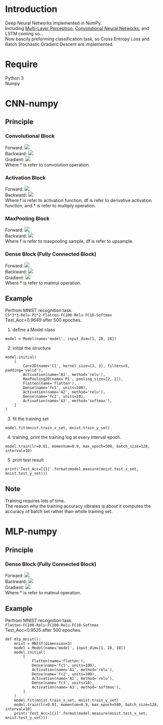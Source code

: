 # Introduction
Deep Neural Networks implemented in NumPy.  
Including [Multi-Layer Perceptron](#MLP-numpy), [Convolutional Neural Networks](#CNN-numpy), and LSTM coming so...  
Now bascily preforming classification task, so Cross Entropy Loss and Batch Stochastic Gradient Descent are implemented.
# Require  
Python 3  
Numpy  

# CNN-numpy
## Principle
### Convolutional Block
Forward:  ![](http://latex.codecogs.com/svg.latex?z^l=z^{l-1}*w^l+b^l)  
Backward: ![](http://latex.codecogs.com/svg.latex?e^{l-1}=e^l*rot180(w^l))  
Gradient: ![](http://latex.codecogs.com/svg.latex?dw^l=z^{l-1}*e^l,db^l=sum(e^l))  
Where * is refer to convolution operation.  
### Activation Block
Forward: ![](http://latex.codecogs.com/svg.latex?z^l=f(z^{l-1}))  
Backward: ![](http://latex.codecogs.com/svg.latex?e^{l-1}=df(z^{l-1})*e^l)  
Where f is refer to activation function, df is refer to derivative activation function, and * is refer to multiply operation. 
### MaxPooling Block
Forward: ![](http://latex.codecogs.com/svg.latex?z^l=f(z^{l-1}))  
Backward: ![](http://latex.codecogs.com/svg.latex?e^{l-1}=df(e^l))  
Where f is refer to maxpooling sample, df is refer to upsample.
### Dense Block (Fully Connected Block)
Forward: ![](http://latex.codecogs.com/svg.latex?w^l=w^l*z^{l-1}+b^l)  
Backward: ![](http://latex.codecogs.com/svg.latex?e^{l-1}=(w^l)^T*e^l)  
Gradient: ![](http://latex.codecogs.com/svg.latex?dw^l=e^l*z^{l-1},db^l=e^l)  
Where * is refer to matmul operation.  
## Example
Perfrom MNIST recognition task.  
``
C5*3*3-Relu-P2*2-Flatten-FC100-Relu-FC10-Softmax
``  
Test_Acc=0.9649 after 500 epoches.  
1. define a Model class  
``` 
model = Model(name='model', input_dim=[1, 28, 28])  
```
2. initial the structure  
```
model.initial(
    [
        Conv2D(name='C1', kernel_size=[3, 3], filters=5, padding='valid'),
        Activation(name='A1', method='relu'),
        MaxPooling2D(name='P1', pooling_size=[2, 2]),
        Flatten(name='flatten'),
        Dense(name='fc1', units=100),
        Activation(name='A2', method='relu'),
        Dense(name='fc2', units=10),
        Activation(name='A3', method='softmax'),
    ]
)  
```
3. fit the training set  
```
model.fit(mnist.train_x_set, mnist.train_y_set)
```
4. training, print the training log at every interval epoch.    
```
model.train(lr=0.01, momentum=0.9, max_epoch=500, batch_size=128, interval=10)  
```  
5. print test result  
```
print('Test_Acc=[{}]'.format(model.measure(mnist.test_x_set, mnist.test_y_set)))  
```

## Note
Training requires lots of time.  
The reason why the training accuracy vibrates is about it computes the accuracy of batch set rather than whole training set.    

# MLP-numpy  
## Principle
### Dense Block (Fully Connected Block)
Forward:  ![](http://latex.codecogs.com/svg.latex?z^l=z^{l-1}*w^l+b^l)  
Backward: ![](http://latex.codecogs.com/svg.latex?e^{l-1}=(w^l)^T*e^l)  
Gradient: ![](http://latex.codecogs.com/svg.latex?dw^l=e^l*z^{l-1},db^l=e^l)  
Where * is refer to matmul operation.  
## Example
Perfrom MNIST recognition task.  
``
Flatten-FC100-Relu-FC100-Relu-FC10-Softmax
``  
Test_Acc=0.9525 after 500 epoches.
```
def mlp_mnist():
    mnist = MNIST(dimension=3)
    model = Model(name='model', input_dim=[1, 28, 28])
    model.initial(
        [
            Flatten(name='flatten'),
            Dense(name='fc1', units=100),
            Activation(name='A1', method='relu'),
            Dense(name='fc2', units=100),
            Activation(name='A2', method='relu'),
            Dense(name='fc3', units=10),
            Activation(name='A3', method='softmax'),
        ]
    )
    model.fit(mnist.train_x_set, mnist.train_y_set)
    model.train(lr=0.01, momentum=0.9, max_epoch=500, batch_size=128, interval=10)
    print('Test_Acc=[{}]'.format(model.measure(mnist.test_x_set, mnist.test_y_set)))
  ```  
  
